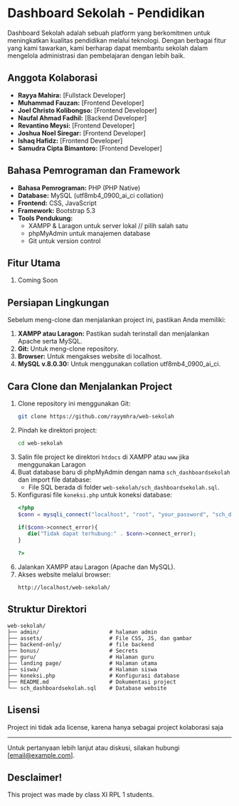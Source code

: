 # Dashboard Sekolah - Pendidikan

Dashboard Sekolah adalah sebuah platform yang berkomitmen untuk meningkatkan kualitas pendidikan melalui teknologi. Dengan berbagai fitur yang kami tawarkan, kami berharap dapat membantu sekolah dalam mengelola administrasi dan pembelajaran dengan lebih baik.

## Anggota Kolaborasi
- **Rayya Mahira:** [Fullstack Developer]
- **Muhammad Fauzan:** [Frontend Developer]
- **Joel Christo Kolibongso:** [Frontend Developer]
- **Naufal Ahmad Fadhil:** [Backend Developer]
- **Revantino Meysi:** [Frontend Developer]
- **Joshua Noel Siregar:** [Frontend Developer]
- **Ishaq Hafidz:** [Frontend Developer]
- **Samudra Cipta Bimantoro:** [Frontend Developer]

## Bahasa Pemrograman dan Framework
- **Bahasa Pemrograman:** PHP (PHP Native)
- **Database:** MySQL (utf8mb4_0900_ai_ci collation)
- **Frontend:** CSS, JavaScript
- **Framework:** Bootstrap 5.3
- **Tools Pendukung:**
  - XAMPP & Laragon untuk server lokal // pilih salah satu
  - phpMyAdmin untuk manajemen database
  - Git untuk version control

## Fitur Utama
1. Coming Soon

## Persiapan Lingkungan
Sebelum meng-clone dan menjalankan project ini, pastikan Anda memiliki:
1. **XAMPP atau Laragon:** Pastikan sudah terinstall dan menjalankan Apache serta MySQL.
2. **Git:** Untuk meng-clone repository.
3. **Browser:** Untuk mengakses website di localhost.
3. **MySQL v.8.0.30:** Untuk menggunakan collation utf8mb4_0900_ai_ci.

## Cara Clone dan Menjalankan Project
1. Clone repository ini menggunakan Git:
   ```bash
   git clone https://github.com/rayymhra/web-sekolah
   ```
2. Pindah ke direktori project:
   ```bash
   cd web-sekolah
   ```
3. Salin file project ke direktori `htdocs` di XAMPP atau `www` jika menggunakan Laragon
4. Buat database baru di phpMyAdmin dengan nama `sch_dashboardsekolah` dan import file database:
   - File SQL berada di folder `web-sekolah/sch_dashboardsekolah.sql`.
5. Konfigurasi file `koneksi.php` untuk koneksi database:
   ```php
   <?php
   $conn = mysqli_connect("localhost", "root", "your_password", "sch_dashboardsekolah");

   if($conn->connect_error){
      die("Tidak dapat terhubung:" . $conn->connect_error);
   }
   
   ?>
   ```
6. Jalankan XAMPP atau Laragon (Apache dan MySQL).
7. Akses website melalui browser:
   ```
   http://localhost/web-sekolah/
   ```

## Struktur Direktori
```
web-sekolah/
├── admin/                      # halaman admin
├── assets/                     # File CSS, JS, dan gambar
├── backend-only/               # file backend
├── bonus/                      # Secrets
├── guru/                       # Halaman guru
├── landing page/               # Halaman utama
├── siswa/                      # Halaman siswa
├── koneksi.php                 # Konfigurasi database
├── README.md                   # Dokumentasi project
└── sch_dashboardsekolah.sql    # Database website
```

## Lisensi
Project ini tidak ada license, karena hanya sebagai project kolaborasi saja

---

Untuk pertanyaan lebih lanjut atau diskusi, silakan hubungi [email@example.com].

## Desclaimer!
This project was made by class XI RPL 1 students.
